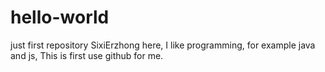 # hello-world
just first repository
SixiErzhong  here, I like programming, for example java and js, This is first use github for me.
